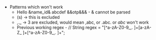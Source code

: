 * Patterns which won't work
    * Hello &name_id& abcdef &&otp&&& - & cannot be parsed
    * (s) -> this is excluded
    * ,._ -> 3 are excluded, would mean ,abc, or .abc. or _abc_ won't work
    *  Previous working regex - // String regex = "[^a-zA-Z0-9_,. ]+[a-zA-Z_ ]+[^a-zA-Z0-9_,. ]+";

